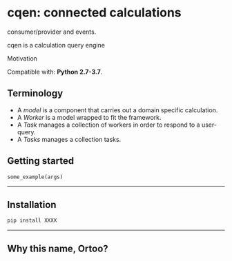 ﻿# cqen: connected calculations  

consumer/provider and events.

cqen is a calculation query engine

Motivation

Compatible with: __Python 2.7-3.7__.

## Terminology

- A _model_ is a component that carries out a domain specific calculation.
- A _Worker_ is a model wrapped to fit the framework.
- A _Task_ manages a collection of workers in order to respond to a user-query. 
- A _Tasks_ manages a collection tasks.

## Getting started

```python
some_example(args)
```


------------------


## Installation

```sh
pip install XXXX
```

------------------
## Why this name, Ortoo?



